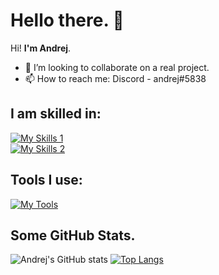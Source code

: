 # Hello there. 👋

Hi! **I'm Andrej**.
 
- 👯 I’m looking to collaborate on a real project.
- 📫 How to reach me: Discord - andrej#5838

## I am skilled in:
[![My Skills 1](https://skillicons.dev/icons?i=c,cpp,cs,python,arduino)](https://skillicons.dev)  
[![My Skills 2](https://skillicons.dev/icons?i=html,css,js,ts,react,firebase,materialui,nodejs,mongodb)](https://skillicons.dev)

## Tools I use:
[![My Tools](https://skillicons.dev/icons?i=github,vscode,visualstudio,ps,ai,pr,arduino)](https://skillicons.dev)

## Some GitHub Stats.
![Andrej's GitHub stats](https://github-readme-stats.vercel.app/api?username=AndrejStojkovic&show_icons=true&theme=radical)
[![Top Langs](https://github-readme-stats.vercel.app/api/top-langs/?username=anuraghazra&layout=compact)](https://github.com/anuraghazra/github-readme-stats)
